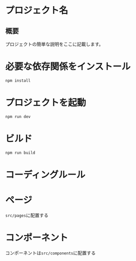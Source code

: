 # プロジェクト名

## 概要

プロジェクトの簡単な説明をここに記載します。

# 必要な依存関係をインストール

```bash
npm install
```

# プロジェクトを起動

```bash
npm run dev
```

# ビルド

```bash
npm run build
```

# コーディングルール

# ページ
`src/pages`に配置する

# コンポーネント
コンポーネントは`src/components`に配置する

